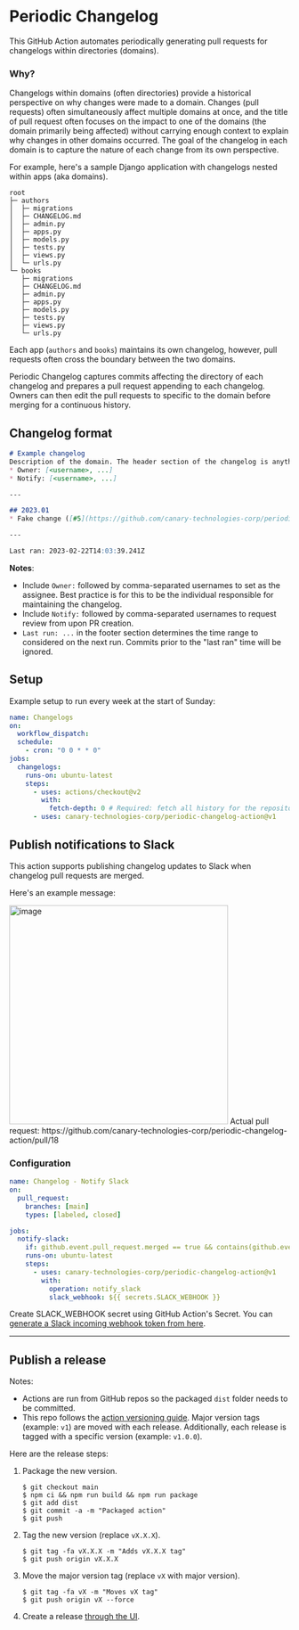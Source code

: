 # Periodic Changelog
This GitHub Action automates periodically generating pull requests for changelogs within directories (domains).

### Why?
Changelogs within domains (often directories) provide a historical perspective on why changes were made to a domain. Changes (pull requests) often simultaneously affect multiple domains at once, and the title of pull request often focuses on the impact to one of the domains (the domain primarily being affected) without carrying enough context to explain why changes in other domains occurred. The goal of the changelog in each domain is to capture the nature of each change from its own perspective.

For example, here's a sample Django application with changelogs nested within apps (aka domains).
```
root
├─ authors
│  ├─ migrations
│  ├─ CHANGELOG.md
│  ├─ admin.py
│  ├─ apps.py
│  ├─ models.py
│  ├─ tests.py
│  ├─ views.py
│  └─ urls.py
└─ books
   ├─ migrations
   ├─ CHANGELOG.md
   ├─ admin.py
   ├─ apps.py
   ├─ models.py
   ├─ tests.py
   ├─ views.py
   └─ urls.py
```
Each app (`authors` and `books`) maintains its own changelog, however, pull requests often cross the boundary between the two domains.

Periodic Changelog captures commits affecting the directory of each changelog and prepares a pull request appending to each changelog. Owners can then edit the pull requests to specific to the domain before merging for a continuous history.

## Changelog format
```md
# Example changelog
Description of the domain. The header section of the changelog is anything above the first divider. It won't be touched by the automation.
* Owner: [<username>, ...]
* Notify: [<username>, ...]

---

## 2023.01
* Fake change ([#5](https://github.com/canary-technologies-corp/periodic-changelog-action/pull/5))

---

Last ran: 2023-02-22T14:03:39.241Z
```
**Notes**:
* Include `Owner:` followed by comma-separated usernames to set as the assignee. Best practice is for this to be the individual responsible for maintaining the changelog.
* Include `Notify:` followed by comma-separated usernames to request review from upon PR creation.
* `Last run: ...` in the footer section determines the time range to considered on the next run. Commits prior to the "last ran" time will be ignored.


## Setup
Example setup to run every week at the start of Sunday:
```yml
name: Changelogs
on:
  workflow_dispatch:
  schedule:
    - cron: "0 0 * * 0"
jobs:
  changelogs:
    runs-on: ubuntu-latest
    steps:
      - uses: actions/checkout@v2
        with:
          fetch-depth: 0 # Required: fetch all history for the repository.
      - uses: canary-technologies-corp/periodic-changelog-action@v1
```

## Publish notifications to Slack
This action supports publishing changelog updates to Slack when changelog pull requests are merged. 

Here's an example message:

<img width="393" alt="image" src="https://user-images.githubusercontent.com/987656/221193527-c6e20bd8-77f4-406d-968d-488d4094d701.png">
Actual pull request: https://github.com/canary-technologies-corp/periodic-changelog-action/pull/18

### Configuration
```yml
name: Changelog - Notify Slack
on:
  pull_request:
    branches: [main]
    types: [labeled, closed]

jobs:
  notify-slack:
    if: github.event.pull_request.merged == true && contains(github.event.pull_request.labels.*.name, 'Changelog')
    runs-on: ubuntu-latest
    steps:
      - uses: canary-technologies-corp/periodic-changelog-action@v1
        with:
          operation: notify_slack
          slack_webhook: ${{ secrets.SLACK_WEBHOOK }}
```
Create SLACK_WEBHOOK secret using GitHub Action's Secret. You can [generate a Slack incoming webhook token from here](https://slack.com/apps/A0F7XDUAZ-incoming-webhooks).

---

## Publish a release
Notes:
* Actions are run from GitHub repos so the packaged `dist` folder needs to be committed.
* This repo follows the [action versioning guide](https://github.com/actions/toolkit/blob/master/docs/action-versioning.md). Major version tags (example: `v1`) are moved with each release. Additionally, each release is tagged with a specific version (example: `v1.0.0`).

Here are the release steps:
1. Package the new version.
    ```
    $ git checkout main
    $ npm ci && npm run build && npm run package
    $ git add dist
    $ git commit -a -m "Packaged action"
    $ git push
    ```
2. Tag the new version (replace `vX.X.X`).
    ```
    $ git tag -fa vX.X.X -m "Adds vX.X.X tag"
    $ git push origin vX.X.X
    ```
3. Move the major version tag (replace `vX` with major version).
    ```
    $ git tag -fa vX -m "Moves vX tag"
    $ git push origin vX --force
    ```
4. Create a release [through the UI](https://github.com/canary-technologies-corp/periodic-changelog-action/releases/new).
